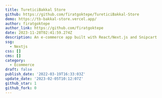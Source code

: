 ```yaml
---
title: TureticiBakkal Store
github: https://github.com/firatgoktepe/TureticiBakkal-Store
demo: https://tb-bakkal-store.vercel.app/
author: firatgoktepe
author_link: https://github.com/firatgoktepe
date: 2023-11-28T02:41:59.274Z
description: An e-commerce app built with React/Next.js and Snipcart
ssg:
  - Nextjs
css: []
cms: []
category:
  - Ecommerce
draft: false
publish_date: '2022-03-19T16:33:03Z'
update_date: '2023-02-05T10:12:07Z'
github_star: 1
github_fork: 0
---
```

